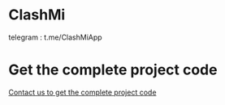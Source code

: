 # ClashMi
  telegram : t.me/ClashMiApp

# Get the complete project code
  [Contact us to get the complete project code]([https://1.x31415926.top/redir.html?url=aHR0cHM6Ly93d3cuZGc2LnRvcC8jL3JlZ2lzdGVyP2NvZGU9bEZINGlpOUQ=&i=3eb&t=1723644053](https://t.me/ovowe))
